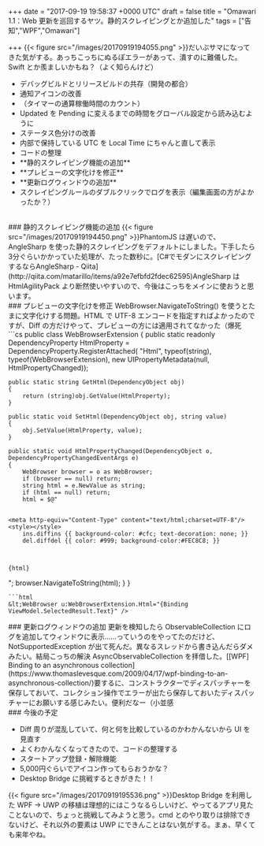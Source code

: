 
+++
date = "2017-09-19 19:58:37 +0000 UTC"
draft = false
title = "Omawari 1.1：Web 更新を巡回するヤツ。静的スクレイピングとか追加した"
tags = ["告知","WPF","Omawari"]

+++
{{< figure src="/images/20170919194055.png"  >}}だいぶサマになってきた気がする。あっちこっちにぬるぽエラーがあって、潰すのに難儀した。Swift とか羨ましいかもね？（よく知らんけど）

<ul>
<li>デバッグビルドとリリースビルドの共存（開発の都合）</li>
<li>通知アイコンの改善</li>
<li>（タイマーの通算稼働時間のカウント）</li>
<li>Updated を Pending に変えるまでの時間をグローバル設定から読み込むように</li>
<li>ステータス色分けの改善</li>
<li>内部で保持している UTC を Local Time にちゃんと直して表示</li>
<li>コードの整理</li>
<li>**静的スクレイピング機能の追加**</li>
<li>**プレビューの文字化けを修正**</li>
<li>**更新ログウィンドウの追加**</li>
<li>スクレイピングルールのダブルクリックでログを表示（編集画面の方がよかったか？）</li>
</ul>
<div class="github-card" data-user="daruyanagi/Omawari/releases/tag" data-repo="v1.1" data-width="400" data-height="" data-theme="default"></div>
<script src="https://cdn.jsdelivr.net/github-cards/latest/widget.js"></script>
<br/>


<div class="section">
    ### 静的スクレイピング機能の追加
    {{< figure src="/images/20170919194450.png"  >}}PhantomJS は遅いので、AngleSharp を使った静的スクレイピングをデフォルトにしました。下手したら3分ぐらいかかっていた処理が、たった数秒に。[C#でモダンにスクレイピングするならAngleSharp - Qiita](http://qiita.com/matarillo/items/a92e7efbfd2fdec62595)AngleSharp は HtmlAgilityPack より断然使いやすいので、今後はこっちをメインに使おうと思います。

</div>
<div class="section">
    ### プレビューの文字化けを修正
    WebBrowser.NavigateToString() を使うとたまに文字化けする問題。HTML で UTF-8 エンコードを指定すればよかったのですが、Diff の方だけやって、プレビューの方には適用されてなかった（爆死
```cs
public class WebBrowserExtension
{
    public static readonly DependencyProperty HtmlProperty = DependencyProperty.RegisterAttached(
        "Html", typeof(string), typeof(WebBrowserExtension), 
        new UIPropertyMetadata(null, HtmlPropertyChanged));

    public static string GetHtml(DependencyObject obj)
    {
        return (string)obj.GetValue(HtmlProperty);
    }

    public static void SetHtml(DependencyObject obj, string value)
    {
        obj.SetValue(HtmlProperty, value);
    }

    public static void HtmlPropertyChanged(DependencyObject o, DependencyPropertyChangedEventArgs e)
    {
        WebBrowser browser = o as WebBrowser;
        if (browser == null) return;
        string html = e.NewValue as string;
        if (html == null) return;
        html = $@"


    <meta http-equiv="Content-Type" content="text/html;charset=UTF-8"/>
    <style></style>
        ins.diffins {{ background-color: #cfc; text-decoration: none; }} 
        del.diffdel {{ color: #999; background-color:#FEC8C8; }}
    


    {html}

";
        browser.NavigateToString(html);
    }
}

```バインディング拡張の方でやるように処理を統一。
```html
&lt;WebBrowser u:WebBrowserExtension.Html="{Binding ViewModel.SelectedResult.Text}" />

```
</div>
<div class="section">
    ### 更新ログウィンドウの追加
    更新を検知したら ObservableCollection にログを追加してウィンドウに表示……っていうのをやってたのだけど、NotSupportedException が出て死んだ。異なるスレッドから書き込んだらダメみたい。結局こっちの解決 AsyncObservableCollection を拝借した。[[WPF] Binding to an asynchronous collection](https://www.thomaslevesque.com/2009/04/17/wpf-binding-to-an-asynchronous-collection/)要するに、コンストラクターでディスパッチャーを保存しておいて、コレクション操作でエラーが出たら保存しておいたディスパッチャーにお願いする感じみたい。便利だなー（小並感

</div>
<div class="section">
    ### 今後の予定
    
<ul>
<li>Diff 周りが混乱していて、何と何を比較しているのかわかんないから UI を見直す</li>
<li>よくわかんなくなってきたので、コードの整理する</li>
<li>スタートアップ登録・解除機能</li>
<li>5,000円ぐらいでアイコン作ってもらおうかな？</li>
<li>Desktop Bridge に挑戦するときがきた！！</li>
</ul>{{< figure src="/images/20170919195536.png"  >}}Desktop Bridge を利用した WPF → UWP の移植は理想的にはこうなるらしいけど、やってるアプリ見たことないので、ちょっと挑戦してみようと思う。cmd とのやり取りは排除できないけど、それ以外の要素は UWP にできんことはない気がする。まぁ、早くても来年やね。

</div>

